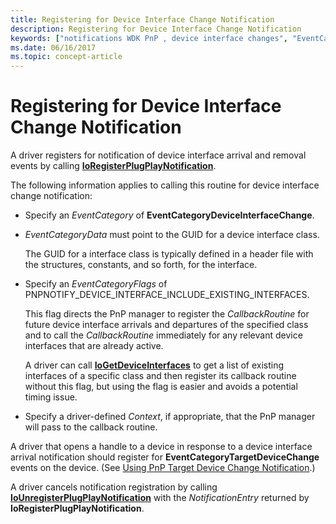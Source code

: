 ```yaml
---
title: Registering for Device Interface Change Notification
description: Registering for Device Interface Change Notification
keywords: ["notifications WDK PnP , device interface changes", "EventCategoryDeviceInterfaceChange notification", "device interface change notifications WDK PnP", "registering device interface change notifications", "IoRegisterPlugPlayNotification"]
ms.date: 06/16/2017
ms.topic: concept-article
---
```


# Registering for Device Interface Change Notification





A driver registers for notification of device interface arrival and removal events by calling [**IoRegisterPlugPlayNotification**](/windows-hardware/drivers/ddi/wdm/nf-wdm-ioregisterplugplaynotification).

The following information applies to calling this routine for device interface change notification:

-   Specify an *EventCategory* of **EventCategoryDeviceInterfaceChange**.

-   *EventCategoryData* must point to the GUID for a device interface class.

    The GUID for a interface class is typically defined in a header file with the structures, constants, and so forth, for the interface.

-   Specify an *EventCategoryFlags* of PNPNOTIFY\_DEVICE\_INTERFACE\_INCLUDE\_EXISTING\_INTERFACES.

    This flag directs the PnP manager to register the *CallbackRoutine* for future device interface arrivals and departures of the specified class and to call the *CallbackRoutine* immediately for any relevant device interfaces that are already active.

    A driver can call [**IoGetDeviceInterfaces**](/windows-hardware/drivers/ddi/wdm/nf-wdm-iogetdeviceinterfaces) to get a list of existing interfaces of a specific class and then register its callback routine without this flag, but using the flag is easier and avoids a potential timing issue.

-   Specify a driver-defined *Context*, if appropriate, that the PnP manager will pass to the callback routine.

A driver that opens a handle to a device in response to a device interface arrival notification should register for **EventCategoryTargetDeviceChange** events on the device. (See [Using PnP Target Device Change Notification](using-pnp-target-device-change-notification.md).)

A driver cancels notification registration by calling [**IoUnregisterPlugPlayNotification**](/windows-hardware/drivers/ddi/wdm/nf-wdm-iounregisterplugplaynotification) with the *NotificationEntry* returned by **IoRegisterPlugPlayNotification**.

 

